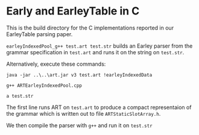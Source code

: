 # Early and EarleyTable in C

This is the build directory for the C implementations reported in our
EarleyTable parsing paper.

`earleyIndexedPool_g++ test.art test.str` builds an Earley parser from the grammar specification in `test.art` and runs it on the string on `test.str`.

Alternatively, execute these commands:

`java -jar ..\..\art.jar v3 test.art !earleyIndexedData`

`g++ ARTEarleyIndexedPool.cpp`

`a test.str`

The first line runs ART on `test.art` to produce a compact representaion of the grammar which is written out to file `ARTStaticSlotArray.h`.

We then compile the parser with `g++` and run it on `test.str`

